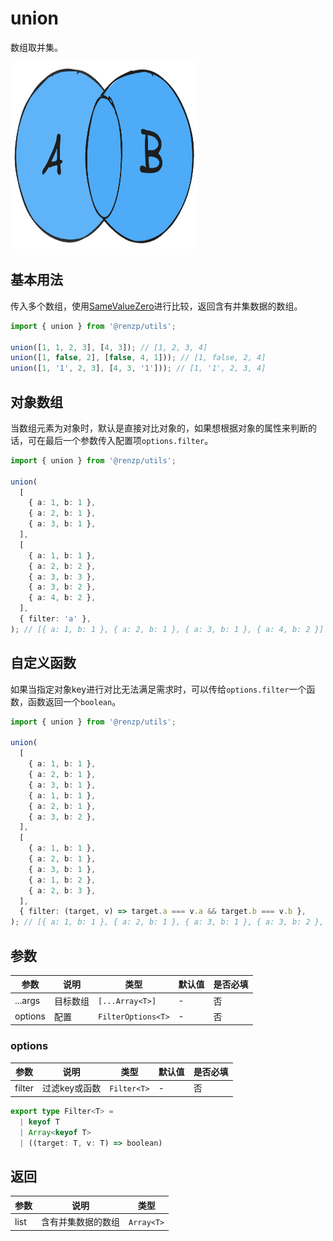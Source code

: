 # union

数组取并集。

<img src="./images/union.png" height="300" width="300" />

## 基本用法

传入多个数组，使用[SameValueZero](https://262.ecma-international.org/6.0/#sec-samevaluezero)进行比较，返回含有并集数据的数组。

```ts
import { union } from '@renzp/utils';

union([1, 1, 2, 3], [4, 3]); // [1, 2, 3, 4]
union([1, false, 2], [false, 4, 1])); // [1, false, 2, 4]
union([1, '1', 2, 3], [4, 3, '1'])); // [1, '1', 2, 3, 4]
```

## 对象数组

当数组元素为对象时，默认是直接对比对象的，如果想根据对象的属性来判断的话，可在最后一个参数传入配置项`options.filter`。

```ts
import { union } from '@renzp/utils';

union(
  [
    { a: 1, b: 1 },
    { a: 2, b: 1 },
    { a: 3, b: 1 },
  ],
  [
    { a: 1, b: 1 },
    { a: 2, b: 2 },
    { a: 3, b: 3 },
    { a: 3, b: 2 },
    { a: 4, b: 2 },
  ],
  { filter: 'a' },
); // [{ a: 1, b: 1 }, { a: 2, b: 1 }, { a: 3, b: 1 }, { a: 4, b: 2 }]
```

## 自定义函数

如果当指定对象key进行对比无法满足需求时，可以传给`options.filter`一个函数，函数返回一个`boolean`。

```ts
import { union } from '@renzp/utils';

union(
  [
    { a: 1, b: 1 },
    { a: 2, b: 1 },
    { a: 3, b: 1 },
    { a: 1, b: 1 },
    { a: 2, b: 1 },
    { a: 3, b: 2 },
  ],
  [
    { a: 1, b: 1 },
    { a: 2, b: 1 },
    { a: 3, b: 1 },
    { a: 1, b: 2 },
    { a: 2, b: 3 },
  ],
  { filter: (target, v) => target.a === v.a && target.b === v.b },
); // [{ a: 1, b: 1 }, { a: 2, b: 1 }, { a: 3, b: 1 }, { a: 3, b: 2 }, { a: 1, b: 2 }, { a: 2, b: 3 }]
```

## 参数

| 参数    | 说明     | 类型               | 默认值 | 是否必填 |
| ------- | -------- | ------------------ | ------ | -------- |
| ...args | 目标数组 | `[...Array<T>]`    | -      | 否       |
| options | 配置     | `FilterOptions<T>` | -      | 否       |

### options

| 参数   | 说明          | 类型        | 默认值 | 是否必填 |
| ------ | ------------- | ----------- | ------ | -------- |
| filter | 过滤key或函数 | `Filter<T>` | -      | 否       |

```ts
export type Filter<T> =
  | keyof T
  | Array<keyof T>
  | ((target: T, v: T) => boolean)
```

## 返回

| 参数 | 说明               | 类型       |
| ---- | ------------------ | ---------- |
| list | 含有并集数据的数组 | `Array<T>` |
